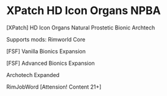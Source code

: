 # XPatch HD Icon Organs NPBA
 [XPatch] HD Icon Organs Natural Prostetic Bionic Archtech

Supports mods:
Rimworld Core

[FSF] Vanilla Bionics Expansion

[FSF] Advanced Bionics Expansion

Archotech Expanded

RimJobWord [Attension! Content 21+]
